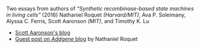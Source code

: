 Two essays from authors of _“Synthetic recombinase-based state machines in living cells”_ (2016) Nathaniel Roquet _(Harvard/MIT)_, Ava P. Soleimany, Alyssa C. Ferris, Scott Aaronson _(MIT)_, and Timothy K. Lu

- [Scott Aaronson's blog](http://www.scottaaronson.com/blog/?p=2862)
- [Guest post on _Addgene_ blog](http://blog.addgene.org/recombinase-based-state-machines-enable-order-dependent-logic-in-vivo) by Nathaniel Roquet